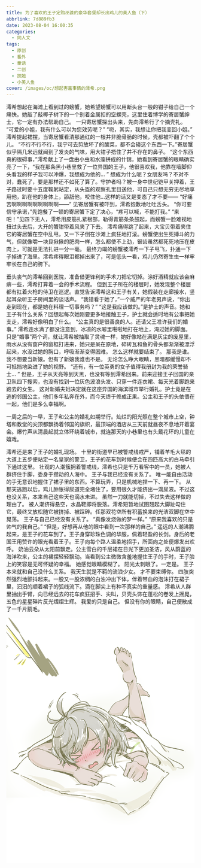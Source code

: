 ```yaml
---
title: 为了喜欢的王子定购巫婆的豪华套餐却长出鸡儿的美人鱼（下）
abbrlink: 7d889fb3
date: 2023-08-04 16:00:35
categories:
  - 同人文
tags:
  - 原创
  - 番外
  - 童话
  - 二创
  - 扶她
  - 小美人鱼
cover: /images/oc/想起害羞事情的澪希.png
---
```


澪希想起在海滩上看到过的螃蟹，她希望螃蟹可以用断头台一般的钳子给自己一个痛快。她敲了敲椰子树下的一个别着金属扣的空螺壳，这里住着博学的寄居蟹绅士，它一定有办法帮助自己。
一只寄居蟹探出头来，先向澪希行了个摘壳礼。
“可爱的小姐，我有什么可以为您效劳呢？”
“呃，其实，我想让你把我变回小姐。”
澪希提起裙摆，当寄居蟹看清那通红的一根并非脆骨肠的时候，壳都被吓翻了个个儿。
“不行不行不行，我宁可去剪放坏了的酸菜，都不会碰这个东西一下。”寄居蟹似乎隔几米远就闻到了发炎的气味，用大钳子捂住了并不存在的鼻子。
“这个东西真的很碍事，”澪希献上了一盘由小虫和水藻拼成的什锦，她看到寄居蟹的眼睛确实亮了一下，“我在那条黑小巷里救了一位异国的王子，他很喜欢我，他靠在墙脚仰头看我的样子我可以冲爆，我想成为他的… ”
想成为什么呢？女朋友吗？不对不对，蠢死了，要是那样还不如死了算了。守护者吗？被一身中世纪铠甲关押着，王子路过时要十五度鞠躬站定，从头盔的观察孔里目送他，可自己只想无穷无尽地享用他，趴在他的身体上，舔舐他，咬住他…这样的话又是变态了才不要——
“好痛苦啊啊啊啊啊啊啊啊啊——”
见寄居蟹有被吓到，澪希抱歉地吐吐舌头。
“你可要信守承诺，”先饱餐了一顿的寄居蟹下定了决心，“疼可以喊，不能打我。”
“来吧！”见四下无人，澪希用皮筋扎紧根部，勒得青筋条条鼓起，而螃蟹一脸难视地扭过头去后，大开的蟹钳带着风夹了下去。
澪希痛得跳了起来，大宝贝带着夹住它的寄居蟹在空中乱甩，又一下子倒在沙滩上疯狂地打滚。螃蟹使出生死搏斗的力气，但就像嚼一块艮揪揪的肥肉一样，怎么都使不上劲，锯齿虽然都死死地压在皮肉上，可就是无法扎进一分一毫。
最终力竭的螃蟹被澪希一下子甩飞，扑通一下子掉进了海里。澪希疼得眼泪都掉出来了，可是低头一看，鸡儿仍然寄生虫一样牢牢长在自己的胯下。

垂头丧气的澪希回到医院，准备借更锋利的手术刀把它切掉。涂好酒精就应该会麻痹一些，澪希打算着一会的手术流程。
但到王子所在的楼层时，她发现整个楼层都有扛着火枪的侍卫在巡逻。直觉告诉澪希这和王子有关，她假装在走廊接水，竖起耳朵听王子房间里的谈话声。
“我错看于她了，”一个威严的年老男声说，“你出走到现在，都是她在料理一切事务吗？”
“这是我应该做的。”是护士的声音。她和王子有什么关系？回想起每次她刚要更多地接触王子，护士就会适时地有公事把她支走，澪希好像明白了什么。
“公主真的是很善良的人。还请父王准许我们的婚事。”
澪希连水满了都没注意到，冰凉的水噼里啪啦地打在地上，淹过她的脚面。
只是“婚事”两个词，就让澪希被抽取了灵魂一样，她好像站在满是灰尘的废屋里，雨水从没有窗户的窗框打进来，她只是呆在原地，碎砖瓦和鱼的骨头都渐渐被漂浮起来，水没过她的胸口，呼吸渐渐变得困难。
怎么这样就要结束了。
那我是谁。
我不想要当新娘。但有了新娘我谁也不是。
无论怎么睁大眼睛，黑暗都缓慢却不可抵挡地染进了她的视野。
“还有，有一位英勇的女子值得我册封为我的荣誉骑士… ”
但是，王子从天亮等到天黑，也没有等到澪希回来。前来迎接王子回国的亲卫队四下搜索，也没有找到一位灰色波浪头发、只穿一件连衣裙、每天光着脚跑来跑去的女生。
这对新婚夫妇决定就在这座异国的海滨城市举行婚礼。护士竟是在逃的邻国公主，他们多年私奔在外，而今天终于修成正果。公主和王子的头依偎在一起，他们是多么幸福啊。

一周之后的一早，王子和公主的婚礼如期举行。灿烂的阳光照在整个城市上空，钟塔和教堂的尖顶都飘扬着邻国的旗帜，最顶端的酒店从三天前就昼夜不息地开着宴会。爆竹声从清晨起就立体环绕着城市，就连那天的小巷里也有头戴花环的儿童在嬉戏。

澪希还是来了王子的婚礼现场。
十里的街道早已被警戒线戒严，铺着羊毛大毯的大道上五步便站定一名皇家的警卫，王子的花车到时候便会在四匹高大的白马牵引下通过这里。
壮观的人潮簇拥着警戒线，澪希也只是千万看客中的一员，她被人群挤住手脚，委身于攒动的人海中。
王子与我已经没有关系了。
唯一能自由活动的手无意识地握住了裙子里的东西。不算玩弄，只是机械地捏一下、再一下。
从那天逃跑以后，鸡儿肿胀得尿道完全堵住了，要用很久才能挤出一滴尿液。不过这也没关系，本来自己这些天也滴水未进。
虽然一刀就能切掉，不过失去这样做的理由了。
被人潮挤得悬空，水晶鞋即将脱落。澪希短暂地试图翘起大脚趾勾住它，最终又放松随它被挤掉、被踩碎。任那双花空所有积蓄换来的光洁双脚在空中晃荡。
王子与自己已经没有关系了。
“真像发烧做的梦一样。”
“原来我喜欢的只是帅气的我自己。”
“但是，好想再从他的眼中看到一次那样的自己。”
遥远的人潮沸腾起来，是王子的花车到了。王子身穿珍珠色调的华服，佩着轻盈的长剑。身后的老国王用赞许的眼光看着王子。王子向每个路人温柔地招手，所面向之处便爆发出欢呼。
奶油云朵从太阳前飘走。公主雪白的千层裙在日光下更加圣洁，风从蔚蓝的海洋吹来，公主的裙摆轻轻飘动。当看到公主微微含羞地握住王子的手时，王子脸上的笑容是无可怀疑的幸福。
她感觉眼睛模糊了。
阳光太刺眼了。一定是。
王子本来就和自己没什么关系。
我天生就是不羁的流浪少女。
才不要束缚你。
四肢突然强烈地颤抖起来。一股又一股浓稠的白浊冲出下体，伴着带血的泡沫打在裙子里，汩汩的顺着裙子的弧线流下。滴在脚尖上有种不真实的重量感。
澪希从人群里抽出手臂，向已经远去的花车疯狂招手、尖叫，贝壳头饰在蓬松的卷发上摇晃，五色的星星碎片反光熠熠生辉。
我爱的只是自己。
但没有你的眼睛，自己便散成了一千片鹅毛。

![](/images/oc/想起害羞事情的澪希.png "害羞的澪希（画师：阡伊）")